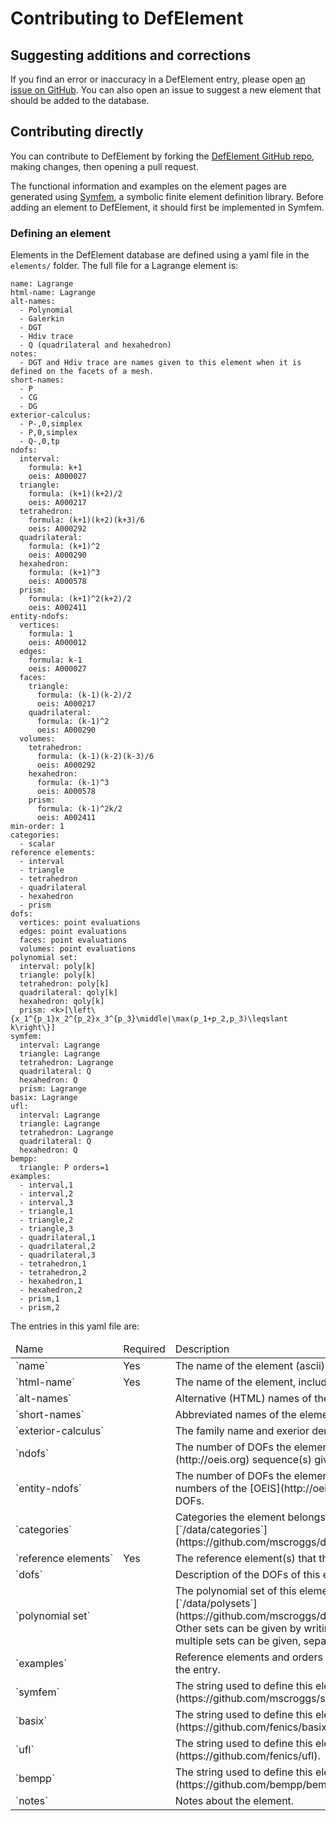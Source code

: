 # Contributing to DefElement

## Suggesting additions and corrections
If you find an error or inaccuracy in a DefElement entry, please open
[an issue on GitHub](https://github.com/mscroggs/defelement.com/issues).
You can also open an issue to suggest a new element that should be added to the database.

## Contributing directly
You can contribute to DefElement by forking the [DefElement GitHub repo](https://github.com/mscroggs/defelement.com),
making changes, then opening a pull request.

The functional information and examples on the element pages are generated using
[Symfem](https://github.com/mscroggs/symfem), a symbolic finite element definition library.
Before adding an element to DefElement, it should first be implemented in Symfem.

### Defining an element
Elements in the DefElement database are defined using a yaml file in the `elements/` folder.
The full file for a Lagrange element is:

```
name: Lagrange
html-name: Lagrange
alt-names:
  - Polynomial
  - Galerkin
  - DGT
  - Hdiv trace
  - Q (quadrilateral and hexahedron)
notes:
  - DGT and Hdiv trace are names given to this element when it is defined on the facets of a mesh.
short-names:
  - P
  - CG
  - DG
exterior-calculus:
  - P-,0,simplex
  - P,0,simplex
  - Q-,0,tp
ndofs:
  interval:
    formula: k+1
    oeis: A000027
  triangle:
    formula: (k+1)(k+2)/2
    oeis: A000217
  tetrahedron:
    formula: (k+1)(k+2)(k+3)/6
    oeis: A000292
  quadrilateral:
    formula: (k+1)^2
    oeis: A000290
  hexahedron:
    formula: (k+1)^3
    oeis: A000578
  prism:
    formula: (k+1)^2(k+2)/2
    oeis: A002411
entity-ndofs:
  vertices:
    formula: 1
    oeis: A000012
  edges:
    formula: k-1
    oeis: A000027
  faces:
    triangle:
      formula: (k-1)(k-2)/2
      oeis: A000217
    quadrilateral:
      formula: (k-1)^2
      oeis: A000290
  volumes:
    tetrahedron:
      formula: (k-1)(k-2)(k-3)/6
      oeis: A000292
    hexahedron:
      formula: (k-1)^3
      oeis: A000578
    prism:
      formula: (k-1)^2k/2
      oeis: A002411
min-order: 1
categories:
  - scalar
reference elements:
  - interval
  - triangle
  - tetrahedron
  - quadrilateral
  - hexahedron
  - prism
dofs:
  vertices: point evaluations
  edges: point evaluations
  faces: point evaluations
  volumes: point evaluations
polynomial set:
  interval: poly[k]
  triangle: poly[k]
  tetrahedron: poly[k]
  quadrilateral: qoly[k]
  hexahedron: qoly[k]
  prism: <k>[\left\{x_1^{p_1}x_2^{p_2}x_3^{p_3}\middle|\max(p_1+p_2,p_3)\leqslant k\right\}]
symfem:
  interval: Lagrange
  triangle: Lagrange
  tetrahedron: Lagrange
  quadrilateral: Q
  hexahedron: Q
  prism: Lagrange
basix: Lagrange
ufl:
  interval: Lagrange
  triangle: Lagrange
  tetrahedron: Lagrange
  quadrilateral: Q
  hexahedron: Q
bempp:
  triangle: P orders=1
examples:
  - interval,1
  - interval,2
  - interval,3
  - triangle,1
  - triangle,2
  - triangle,3
  - quadrilateral,1
  - quadrilateral,2
  - quadrilateral,3
  - tetrahedron,1
  - tetrahedron,2
  - hexahedron,1
  - hexahedron,2
  - prism,1
  - prism,2
```

The entries in this yaml file are:

<table class='bordered align-left'>
<thead>
<tr><td>Name</td><td>Required</td><td>Description</td></tr>
</thead>
<tr><td>`name`</td><td>Yes</td><td>The name of the element (ascii).</td></tr>
<tr><td>`html-name`</td><td>Yes</td><td>The name of the element, including HTML special characters.</td></tr>
<tr><td>`alt-names`</td><td></td><td>Alternative (HTML) names of the element.</td></tr>
<tr><td>`short-names`</td><td></td><td>Abbreviated names of the element.</td></tr>
<tr><td>`exterior-calculus`</td><td></td><td>The family name and exerior derivatuve order.</td></tr>
<tr><td>`ndofs`</td><td></td><td>The number of DOFs the element has and the A-numbers of the [OEIS](http://oeis.org) sequence(s) giving the number of DOFs.</td></tr>
<tr><td>`entity-ndofs`</td><td></td><td>The number of DOFs the element has per subentity type and the A-numbers of the [OEIS](http://oeis.org) sequence(s) giving the number of DOFs.</td></tr>
<tr><td>`categories`</td><td></td><td>Categories the element belongs to. Categories are defined in the file [`/data/categories`](https://github.com/mscroggs/defelement.com/blob/main/data/categories).</td></tr>
<tr><td>`reference&nbsp;elements`</td><td>Yes</td><td>The reference element(s) that this finite element can be defined on.</td></tr>
<tr><td>`dofs`</td><td></td><td>Description of the DOFs of this element.</td></tr>
<tr><td>`polynomial&nbsp;set`</td><td></td><td>The polynomial set of this element. This can use sets defined in the file [`/data/polysets`](https://github.com/mscroggs/defelement.com/blob/main/data/polysets). Other sets can be given by writing `<k>[LaTeX definition of set]`. Unions of multiple sets can be given, separated by ` && `.</td></tr>
<tr><td>`examples`</td><td></td><td>Reference elements and orders to be included in the examples section of the entry.</td></tr>
<tr><td>`symfem`</td><td></td><td>The string used to define this element in [Symfem](https://github.com/mscroggs/symfem)'s `create_element` function.</td></tr>
<tr><td>`basix`</td><td></td><td>The string used to define this element in [Basix](https://github.com/fenics/basix)'s `create_element` function.</td></tr>
<tr><td>`ufl`</td><td></td><td>The string used to define this element in [UFL](https://github.com/fenics/ufl).</td></tr>
<tr><td>`bempp`</td><td></td><td>The string used to define this element in [Bempp](https://github.com/bempp/bempp-cl).</td></tr>
<tr><td>`notes`</td><td></td><td>Notes about the element.</td></tr>
</table>
